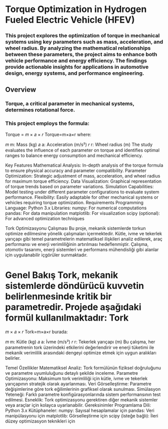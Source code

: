 # Torque Optimization in Hydrogen Fueled Electric Vehicle (HFEV)
### This project explores the optimization of torque in mechanical systems using key parameters such as mass, acceleration, and wheel radius. By analyzing the mathematical relationships between these parameters, the project aims to enhance both vehicle performance and energy efficiency. The findings provide actionable insights for applications in automotive design, energy systems, and performance engineering.

## Overview
### Torque, a critical parameter in mechanical systems, determines rotational force. 
### This project employs the formula:
Torque = 𝑚 × 𝑎 × 𝑟
Torque=m×a×r
where:

𝑚
m: Mass (kg)
𝑎
a: Acceleration (m/s²)
𝑟
r: Wheel radius (m)
The study evaluates the influence of each parameter on torque and identifies optimal ranges to balance energy consumption and mechanical efficiency.

Key Features
Mathematical Analysis: In-depth analysis of the torque formula to ensure physical accuracy and parameter compatibility.
Parameter Optimization: Strategic adjustment of mass, acceleration, and wheel radius for maximum torque efficiency.
Data Visualization: Graphical representation of torque trends based on parameter variations.
Simulation Capabilities: Model testing under different parameter configurations to evaluate system performance.
Flexibility: Easily adaptable for other mechanical systems or vehicles requiring torque optimization.
Requirements
Programming Language: Python 3.x
Libraries:
numpy: For numerical computations
pandas: For data manipulation
matplotlib: For visualization
scipy (optional): For advanced optimization techniques

Tork Optimizasyonu Çalışması
Bu proje, mekanik sistemlerde torkun optimize edilmesine yönelik çalışmaları içermektedir. Kütle, ivme ve tekerlek yarıçapı gibi temel parametrelerin matematiksel ilişkileri analiz edilerek, araç performansı ve enerji verimliliğinin artırılması hedeflenmiştir. Çalışma, otomotiv tasarımı, enerji sistemleri ve performans mühendisliği gibi alanlar için uygulanabilir içgörüler sunmaktadır.

Genel Bakış
Tork, mekanik sistemlerde döndürücü kuvvetin belirlenmesinde kritik bir parametredir. Projede aşağıdaki formül kullanılmaktadır:
Tork
=
𝑚
×
𝑎
×
𝑟
Tork=m×a×r
burada:

𝑚
m: Kütle (kg)
𝑎
a: İvme (m/s²)
𝑟
r: Tekerlek yarıçapı (m)
Bu çalışma, her parametrenin tork üzerindeki etkilerini değerlendirir ve enerji tüketimi ile mekanik verimlilik arasındaki dengeyi optimize etmek için uygun aralıkları belirler.

Temel Özellikler
Matematiksel Analiz: Tork formülünün fiziksel doğruluğunu ve parametre uyumluluğunu detaylı şekilde inceleme.
Parametre Optimizasyonu: Maksimum tork verimliliği için kütle, ivme ve tekerlek yarıçapının stratejik olarak ayarlanması.
Veri Görselleştirme: Parametre değişimlerine göre tork eğilimlerinin grafiksel olarak sunulması.
Simülasyon Yeteneği: Farklı parametre konfigürasyonlarında sistem performansının test edilmesi.
Esneklik: Tork optimizasyonu gerektiren diğer mekanik sistemler veya araçlar için kolayca uyarlanabilir.
Gereksinimler
Programlama Dili: Python 3.x
Kütüphaneler:
numpy: Sayısal hesaplamalar için
pandas: Veri manipülasyonu için
matplotlib: Görselleştirme için
scipy (isteğe bağlı): İleri düzey optimizasyon teknikleri için
